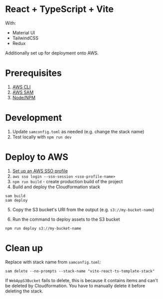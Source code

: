 # React + TypeScript + Vite

With:

- Material UI
- TailwindCSS
- Redux

Additionally set up for deployment onto AWS.

# Prerequisites

1. [AWS CLI](https://docs.aws.amazon.com/cli/latest/userguide/getting-started-install.html)
2. [AWS SAM](https://aws.amazon.com/serverless/sam/)
3. [Node/NPM](https://docs.npmjs.com/downloading-and-installing-node-js-and-npm)

# Development

1. Update `samconfig.toml` as needed (e.g. change the stack name)
2. Test locally with `npm run dev`

# Deploy to AWS

1. [Set up an AWS SSO profile](https://docs.aws.amazon.com/cli/latest/userguide/cli-configure-sso.html)
2. `aws sso login --sso-session <sso-profile-name>`
3. `npm run build` - create production build of the project
4. Build and deploy the Cloudformation stack

```
sam build
sam deploy
```

5. Copy the S3 bucket's URI from the output (e.g. `s3://my-bucket-name`)

6. Run the command to deploy assets to the S3 bucket

```
npm run deploy s3://my-bucket-name
```

# Clean up

Replace with stack name from `samconfig.toml`:

```
sam delete --no-prompts --stack-name "vite-react-ts-template-stack"
```

If `WebAppS3Bucket` fails to delete, this is because it contains items and can't be deleted by Cloudformation. You have to manually delete it before deleting the stack.
